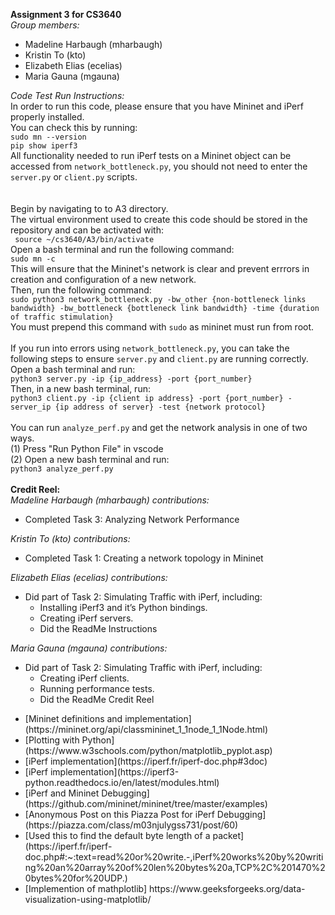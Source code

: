 <strong>Assignment 3 for CS3640</strong> <br>
<em>Group members:</em>
<ul>
<li>Madeline Harbaugh (mharbaugh)
<li> Kristin To (kto)
<li>Elizabeth Elias (ecelias)
<li>Maria Gauna (mgauna)
</ul>
<em>Code Test Run Instructions:</em> <br>
In order to run this code, please ensure that you have Mininet and iPerf properly installed. <br> 
You can check this by running: <br>
<code>sudo mn --version</code> <br>
<code>pip show iperf3</code> <br>
All functionality needed to run iPerf tests on a Mininet object can be accessed from <code>network_bottleneck.py</code>, you should not need to enter the <code>server.py</code> or <code>client.py</code> scripts. <br> <br>
<br> Begin by navigating to to A3 directory. <br>
The virtual environment used to create this code should be stored in the repository and can be activated with: <br>
<code> source ~/cs3640/A3/bin/activate </code> <br>
Open a bash terminal and run the following command: <br>
<code>sudo mn -c</code> <br>
This will ensure that the Mininet's network is clear and prevent errrors in creation and configuration of a new network.<br>
Then, run the following command: <br>
<code>sudo python3 network_bottleneck.py -bw_other {non-bottleneck links bandwidth} -bw_bottleneck {bottleneck link bandwidth} -time {duration of traffic stimulation}</code> <br> 
You must prepend this command with <code>sudo</code> as mininet must run from root. <br> <br>
If you run into errors using <code>network_bottleneck.py</code>, you can take the following steps to ensure <code>server.py</code> and <code>client.py</code> are running correctly. <br> 
Open a bash terminal and run: <br>
<code>python3 server.py -ip {ip_address} -port {port_number}</code> <br>
Then, in a new bash terminal, run: <br>
<code>python3 client.py -ip {client ip address} -port {port_number} -server_ip {ip address of server} -test {network protocol}</code> <br>
<br>
You can run <code>analyze_perf.py</code> and get the network analysis in one of two ways. <br>
(1) Press "Run Python File" in vscode <br>
(2) Open a new bash terminal and run: <br>
<code>python3 analyze_perf.py</code> <br> <br>
<strong>Credit Reel:</strong> <br>
<em>Madeline Harbaugh (mharbaugh) contributions:</em> <ul>
<li> Completed Task 3:  Analyzing Network Performance 
</ul>
<em>Kristin To (kto) contributions: </em> <ul>
<li> Completed Task 1:  Creating a network topology in Mininet
</ul>
<em>Elizabeth Elias (ecelias) contributions: </em> <ul>
<li> Did part of Task 2:  Simulating Traffic with iPerf, including: <ul>
<li> Installing iPerf3 and it’s Python bindings.
<li> Creating iPerf servers.
<li> Did the ReadMe Instructions
</ul>
</ul>
<em>Maria Gauna (mgauna) contributions: </em> <ul>
<li> Did part of Task 2: Simulating Traffic with iPerf, including: <ul>
<li> Creating iPerf clients. 
<li>Running performance tests.
<li>Did the ReadMe Credit Reel
</ul>
</ul>

<ul>
<li> [Mininet definitions and implementation](https://mininet.org/api/classmininet_1_1node_1_1Node.html)
<li> [Plotting with Python](https://www.w3schools.com/python/matplotlib_pyplot.asp)
<li> [iPerf implementation](https://iperf.fr/iperf-doc.php#3doc)
<li> [iPerf implementation](https://iperf3-python.readthedocs.io/en/latest/modules.html)
<li> [iPerf and Mininet Debugging](https://github.com/mininet/mininet/tree/master/examples)
<li> [Anonymous Post on this Piazza Post for iPerf Debugging](https://piazza.com/class/m03njulygss731/post/60)
<li>[Used this to find the default byte length of a packet] (https://iperf.fr/iperf-doc.php#:~:text=read%20or%20write.-,iPerf%20works%20by%20writing%20an%20array%20of%20len%20bytes%20a,TCP%2C%201470%20bytes%20for%20UDP.)
<li> [Implemention of mathplotlib] https://www.geeksforgeeks.org/data-visualization-using-matplotlib/
</ul>